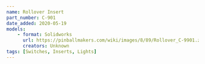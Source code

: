 ```yaml
---
name: Rollover Insert 
part_number: C-901
date_added: 2020-05-19
models:
    - format: Solidworks
      url: https://pinballmakers.com/wiki/images/8/89/Rollover_C-9901.zip
      creators: Unknown
tags: [Switches, Inserts, Lights]
---
```

